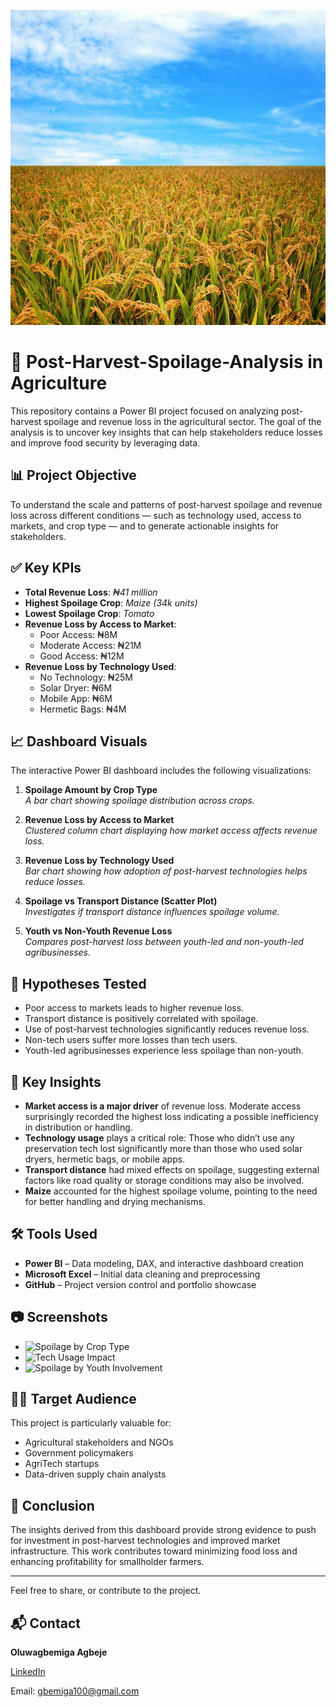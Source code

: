 ![](https://github.com/oluwagbemiga01/Post-Harvest-Spoilage-Analysis/blob/main/Screenshots/harvest.jpeg?raw=true)


# 🥦 Post-Harvest-Spoilage-Analysis in Agriculture

This repository contains a Power BI project focused on analyzing post-harvest spoilage and revenue loss in the agricultural sector. The goal of the analysis is to uncover key insights that can help stakeholders reduce losses and improve food security by leveraging data.

## 📊 Project Objective

To understand the scale and patterns of post-harvest spoilage and revenue loss across different conditions — such as technology used, access to markets, and crop type — and to generate actionable insights for stakeholders.

## ✅ Key KPIs
 
- **Total Revenue Loss**: _₦41 million_  
- **Highest Spoilage Crop**: _Maize (34k units)_  
- **Lowest Spoilage Crop**: _Tomato_  
- **Revenue Loss by Access to Market**:
  - Poor Access: ₦8M
  - Moderate Access: ₦21M
  - Good Access: ₦12M  
- **Revenue Loss by Technology Used**:
  - No Technology: ₦25M
  - Solar Dryer: ₦6M
  - Mobile App: ₦6M
  - Hermetic Bags: ₦4M

## 📈 Dashboard Visuals

The interactive Power BI dashboard includes the following visualizations:

1. **Spoilage Amount by Crop Type**  
   _A bar chart showing spoilage distribution across crops._

2. **Revenue Loss by Access to Market**  
   _Clustered column chart displaying how market access affects revenue loss._

3. **Revenue Loss by Technology Used**  
   _Bar chart showing how adoption of post-harvest technologies helps reduce losses._

4. **Spoilage vs Transport Distance (Scatter Plot)**  
   _Investigates if transport distance influences spoilage volume._

5. **Youth vs Non-Youth Revenue Loss**  
   _Compares post-harvest loss between youth-led and non-youth-led agribusinesses._

## 🧪 Hypotheses Tested

- Poor access to markets leads to higher revenue loss.
- Transport distance is positively correlated with spoilage.
- Use of post-harvest technologies significantly reduces revenue loss.
- Non-tech users suffer more losses than tech users.
- Youth-led agribusinesses experience less spoilage than non-youth.

## 🧠 Key Insights

- **Market access is a major driver** of revenue loss. Moderate access surprisingly recorded the highest loss indicating a possible inefficiency in distribution or handling. 
- **Technology usage** plays a critical role: Those who didn’t use any preservation tech lost significantly more than those who used solar dryers, hermetic bags, or mobile apps.
- **Transport distance** had mixed effects on spoilage, suggesting external factors like road quality or storage conditions may also be involved.
- **Maize** accounted for the highest spoilage volume, pointing to the need for better handling and drying mechanisms.

## 🛠 Tools Used

- **Power BI** – Data modeling, DAX, and interactive dashboard creation  
- **Microsoft Excel** – Initial data cleaning and preprocessing  
- **GitHub** – Project version control and portfolio showcase

## 📷 Screenshots


- ![Spoilage by Crop Type]([screenshots/spoilage_crop.png](https://github.com/oluwagbemiga01/Post-Harvest-Spoilage-Analysis/blob/main/Screenshots/Spoilage%20by%20crop%20type.jpg?raw=true))
- ![Tech Usage Impact]([screenshots/tech_impact.png](https://github.com/oluwagbemiga01/Post-Harvest-Spoilage-Analysis/blob/main/Screenshots/Tech%20used.jpg?raw=true))
- ![Spoilage by Youth Involvement]([screenshots/scatter.png](https://github.com/oluwagbemiga01/Post-Harvest-Spoilage-Analysis/blob/main/Screenshots/Loss%20by%20Youth%20involved.jpg?raw=true))

## 🧑‍💼 Target Audience

This project is particularly valuable for:

- Agricultural stakeholders and NGOs
- Government policymakers
- AgriTech startups
- Data-driven supply chain analysts

## 📍 Conclusion

The insights derived from this dashboard provide strong evidence to push for investment in post-harvest technologies and improved market infrastructure. This work contributes toward minimizing food loss and enhancing profitability for smallholder farmers.

---

Feel free to share, or contribute to the project.

## 📬 Contact

**Oluwagbemiga Agbeje**  

[LinkedIn](https://www.linkedin.com/in/oluwagbemiga-agbeje/)

Email: gbemiga100@gmail.com
